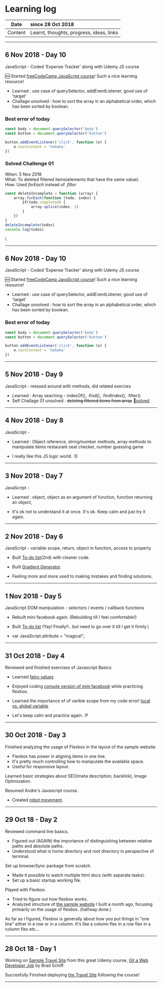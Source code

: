 # Learning log

|Date | since 28 Oct 2018 |
|:---:|:---------------------------------------|
|Content|Learnt, thoughts, progress, ideas, links|


----------------------------------------------------------  

## 6 Nov 2018 - Day 10

JavaScript - Coded 'Expense Tracker' along with Udemy JS course

:new: Started [freeCodeCamp JavaScript course](https://learn.freecodecamp.org/)! 
Such a nice learning resource!

- Learned : use case of querySelector, addEventListener, good use of 'target'
- Challage unsolved : how to sort the array in an alphabetical order, which has been sorted by boolean.

### Best error of today 
```JavaScript
const body = document.querySelector('body')
const button = document.querySelector('button')

button.addEventListener('click', function (e) {
    e.textContent = 'hahaha'
})
```

### Solved Challenge 01
When: 5 Nov 2018  
What: To deleted filtered items(elements that have the same value).  
How: Used _forEach_ instead of _.filter_
```JavaScript
const deleteIncomplete = function (array) {
    array.forEach(function (todo, index) {
        if(todo.completed) {
            array.splice(index, 1)
        } 
    })
}
deleteIncomplete(todos)
console.log(todos)
```
\\

----------------------------------------------------------  
## 6 Nov 2018 - Day 10

JavaScript - Coded 'Expense Tracker' along with Udemy JS course

:new: Started [freeCodeCamp JavaScript course](https://learn.freecodecamp.org/)! 
Such a nice learning resource!

- Learned : use case of querySelector, addEventListener, good use of 'target'
- Challage unsolved : how to sort the array in an alphabetical order, which has been sorted by boolean.

### Best error of today 
```JavaScript
const body = document.querySelector('body')
const button = document.querySelector('button')

button.addEventListener('click', function (e) {
    e.textContent = 'hahaha'
})
```

----------------------------------------------------------



## 5 Nov 2018 - Day 9

JavaScript - messed around with methods, did related exercies

- Learned : Array seaching - indexOf(), .find(), .findIndex(), .filter()
- Self Challage 01 unsolved : ~~deleting filtered items from array~~ :round_pushpin:[solved](#Solved-Challenge-01).

----------------------------------------------------------



## 4 Nov 2018 - Day 8

JavaScript - 

- Learned : Object reference, string/number methods, 
			array methods to manipulate items
		    restaurant seat checker, number guessing game

- I really like this JS logic world. :D


----------------------------------------------------------



## 3 Nov 2018 - Day 7

JavaScript - 

- Learned : object, object as an argument of function, 
			function returning an object,

- It's ok not to understand it at once. It's ok. Keep calm and just try it again.

----------------------------------------------------------



## 2 Nov 2018 - Day 6

JavaScript - variable scope, return, object in function, access to property

- Built [To-do list](https://codepen.io/wonma/pen/jegdPW)(2nd) with cleaner code.

- Built [Gradient Generator](https://wonma.github.io/Background-generator)

- Feeling more and more used to making mistakes and finding solutions.

----------------------------------------------------------



## 1 Nov 2018 - Day 5

JavaScript DOM manipulation - selectors / events / callback functions

- Rebuilt mini facebook again. (Rebuilding till I feel comfortable!)

- Built [To-do list](https://codepen.io/wonma/pen/jegdPW) (Yay! Finally!!.. but need to go over it till I get it firmly.)

- var JavaScript.attribute = "magical";

----------------------------------------------------------



## 31 Oct 2018 - Day 4

Reviewed and finished exercises of Javascript Basics

- Learned [falsy values](https://codeburst.io/javascript-double-equals-vs-triple-equals-61d4ce5a121a)

- Enjoyed coding [console version of mini facebook](https://codepen.io/wonma/pen/LgwPdv) while practicing flexbox.

- Learned the importance of of varible scope from my code error!
  [local vs. global variable](https://www.quora.com/What-happens-when-you-don%E2%80%99t-declare-a-variable-in-Javascript)

- Let's keep calm and practice again. :P

----------------------------------------------------------



## 30 Oct 2018 - Day 3

Finished analyzing the usage of Flexbox in the layout of the sample website.
- Flexbox has power in aligning items in one line.
- It's pretty much controlling how to manipulate the available space.
- Useful for responsive layout. 

Learned basic strategies about SEO(meta description, backlink), Image Optimization.

Resumed Andre's Javascript course.
- Created [robot movement](https://codepen.io/wonma/pen/XxLNxo).


----------------------------------------------------------



## 29 Oct 18 - Day 2

Reviewed command line basics.
- Figured out (AGAIN) the importance of distinguishing between relative paths and absolute paths.
- Understood what is home directory and root directory in perspective of terminal.

Set up browserSync package from scratch.
- Made it possible to watch multiple html docs (with separate tasks).
- Set up a basic startup working file.

Played with Flexbox.
- Tried to figure out how flexbox works.
- Analyzed structure of [the sample website](https://wonma.github.io/trillo/) I built a month ago, focusing primarily on the usage of flexbox. (halfway done.)

As far as I figured, Flexbox is generally about how you put things in "one line" either in a row or in a column. It's like a column flex in a row flex in a column flex etc...


----------------------------------------------------------



## 28 Oct 18 - Day 1

Working on [Sample Travel Site](https://github.com/wonma/travel-site) from this great Udemy course, [Git a Web Developer Job](https://www.udemy.com/git-a-web-developer-job-mastering-the-modern-workflow/) by Brad Schiff.

Succesfully Finished deploying [the Travel Site](https://wonma.github.io/travel-site/) following the course! 


----------------------------------------------------------


